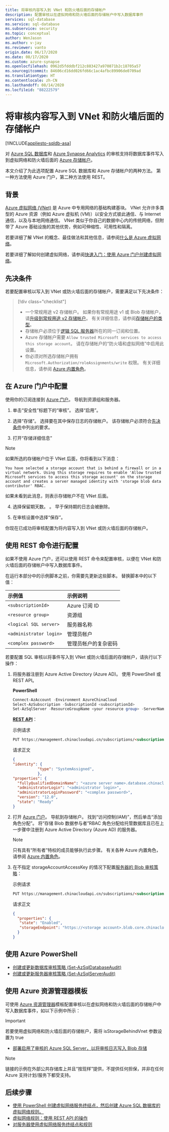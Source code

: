 ```yaml
---
title: 将审核内容写入到 VNet 和防火墙后面的存储帐户
description: 配置审核以在虚拟网络和防火墙后面的存储帐户中写入数据库事件
services: sql-database
ms.service: sql-database
ms.subservice: security
ms.topic: conceptual
author: WenJason
ms.author: v-jay
ms.reviewer: vanto
origin.date: 06/17/2020
ms.date: 08/17/2020
ms.custom: azure-synapse
ms.openlocfilehash: 0962d5fdddbf212c883427a970871b2c18705a57
ms.sourcegitcommit: 84606cd16dd026fd66c1ac4afbc89906de0709ad
ms.translationtype: HT
ms.contentlocale: zh-CN
ms.lasthandoff: 08/14/2020
ms.locfileid: "88222579"
---
```

# <a name="write-audit-to-a-storage-account-behind-vnet-and-firewall"></a>将审核内容写入到 VNet 和防火墙后面的存储帐户
[!INCLUDE[appliesto-sqldb-asa](../includes/appliesto-sqldb-asa.md)]


对 [Azure SQL 数据库](sql-database-paas-overview.md)和 [Azure Synapse Analytics](../../synapse-analytics/sql-data-warehouse/sql-data-warehouse-overview-what-is.md) 的审核支持将数据库事件写入到虚拟网络和防火墙后面的 [Azure 存储帐户](../../storage/common/storage-account-overview.md)。

本文介绍了为此选项配置 Azure SQL 数据库和 Azure 存储帐户的两种方法。 第一种方法使用 Azure 门户，第二种方法使用 REST。

## <a name="background"></a>背景

[Azure 虚拟网络 (VNet)](../../virtual-network/virtual-networks-overview.md) 是 Azure 中专用网络的基础构建基块。 VNet 允许许多类型的 Azure 资源（例如 Azure 虚拟机 (VM)）以安全方式彼此通信、与 Internet 通信，以及与本地网络通信。 VNet 类似于你自己的数据中心内的传统网络，但附带了 Azure 基础设施的其他优势，例如可伸缩性、可用性和隔离。

若要详细了解 VNet 的概念、最佳做法和其他信息，请参阅[什么是 Azure 虚拟网络](../../virtual-network/virtual-networks-overview.md)。

若要详细了解如何创建虚拟网络，请参阅[快速入门：使用 Azure 门户创建虚拟网络](../../virtual-network/quick-create-portal.md)。

## <a name="prerequisites"></a>先决条件

若要配置审核以写入到 VNet 或防火墙后面的存储帐户，需要满足以下先决条件：

> [!div class="checklist"]
>
> * 一个常规用途 v2 存储帐户。 如果你有常规用途 v1 或 Blob 存储帐户，请[升级到常规用途 v2 存储帐户](../../storage/common/storage-account-upgrade.md)。 有关详细信息，请参阅[存储帐户的类型](../../storage/common/storage-account-overview.md#types-of-storage-accounts)。
> * 存储帐户必须位于[逻辑 SQL 服务器](logical-servers.md)所在的同一订阅和位置。
> * Azure 存储帐户需要 `Allow trusted Microsoft services to access this storage account`。 请在存储帐户的“防火墙和虚拟网络”中启用此设置。
> * 你必须对所选存储帐户拥有 `Microsoft.Authorization/roleAssignments/write` 权限。 有关详细信息，请参阅 [Azure 内置角色](../../role-based-access-control/built-in-roles.md)。

## <a name="configure-in-azure-portal"></a>在 Azure 门户中配置

使用你的订阅连接到 [Azure 门户](https://portal.azure.cn)。 导航到资源组和服务器。

1. 单击“安全性”标题下的“审核”。 选择“启用”。

2. 选择“存储”。 选择要在其中保存日志的存储帐户。 该存储帐户必须符合[先决条件](#prerequisites)中列出的要求。

3. 打开“存储详细信息”

  > [!NOTE]
  > 如果所选的存储帐户位于 VNet 后面，你将看到以下消息：
  >
  >`You have selected a storage account that is behind a firewall or in a virtual network. Using this storage requires to enable 'Allow trusted Microsoft services to access this storage account' on the storage account and creates a server managed identity with 'storage blob data contributor' RBAC.`
  >
  >如果未看到此消息，则表示存储帐户不在 VNet 后面。

4. 选择保留期天数。 。 早于保持期的日志会被删除。

5. 在审核设置中选择“保存”。

你现在已成功将审核配置为将内容写入到 VNet 或防火墙后面的存储帐户。

## <a name="configure-with-rest-commands"></a>使用 REST 命令进行配置

如果不使用 Azure 门户，还可以使用 REST 命令来配置审核，以便在 VNet 和防火墙后面的存储帐户中写入数据库事件。

在运行本部分中的示例脚本之前，你需要先更新这些脚本。 替换脚本中的以下值：

|示例值|示例说明|
|:-----|:-----|
|`<subscriptionId>`| Azure 订阅 ID|
|`<resource group>`| 资源组|
|`<logical SQL server>`| 服务器名称|
|`<administrator login>`| 管理员帐户 |
|`<complex password>`| 管理员帐户的复杂密码|

若要配置 SQL 审核以将事件写入到 VNet 或防火墙后面的存储帐户，请执行以下操作：

1. 将服务器注册到 Azure Active Directory (Azure AD)。 使用 PowerShell 或 REST API。

   **PowerShell**

   ```powershell
   Connect-AzAccount -Environment AzureChinaCloud
   Select-AzSubscription -SubscriptionId <subscriptionId>
   Set-AzSqlServer -ResourceGroupName <your resource group> -ServerName <azure server name> -AssignIdentity
   ```

   [**REST API**](https://docs.microsoft.com/rest/api/sql/servers/createorupdate)：

   示例请求

   ```html
   PUT https://management.chinacloudapi.cn/subscriptions/<subscription ID>/resourceGroups/<resource group>/providers/Microsoft.Sql/servers/<azure server name>?api-version=2015-05-01-preview
   ```

   请求正文

   ```json
   {
   "identity": {
              "type": "SystemAssigned",
              },
   "properties": {
     "fullyQualifiedDomainName": "<azure server name>.database.chinacloudapi.cn",
     "administratorLogin": "<administrator login>",
     "administratorLoginPassword": "<complex password>",
     "version": "12.0",
     "state": "Ready"
   }
   ```

2. 打开 [Azure 门户](https://portal.azure.cn)。 导航到存储帐户。 找到“访问控制(IAM)”，然后单击“添加角色分配”。  将“存储 Blob 数据参与者”RBAC 角色分配给托管数据库且已在上一步骤中注册到 Azure Active Directory (Azure AD) 的服务器。

   > [!NOTE]
   > 只有具有“所有者”特权的成员能够执行此步骤。 有关各种 Azure 内置角色，请参阅 [Azure 内置角色](../../role-based-access-control/built-in-roles.md)。

3. 在不指定 storageAccountAccessKey 的情况下配置[服务器的 Blob 审核策略](https://docs.microsoft.com/rest/api/sql/server%20auditing%20settings/createorupdate)：

   示例请求

   ```html
   PUT https://management.chinacloudapi.cn/subscriptions/<subscription ID>/resourceGroups/<resource group>/providers/Microsoft.Sql/servers/<azure server name>/auditingSettings/default?api-version=2017-03-01-preview
   ```

   请求正文

   ```json
   {
     "properties": {
      "state": "Enabled",
      "storageEndpoint": "https://<storage account>.blob.core.chinacloudapi.cn"
     }
   }
   ```

## <a name="using-azure-powershell"></a>使用 Azure PowerShell

- [创建或更新数据库审核策略 (Set-AzSqlDatabaseAudit)](https://docs.microsoft.com/powershell/module/az.sql/set-azsqldatabaseaudit)
- [创建或更新服务器审核策略 (Set-AzSqlServerAudit)](https://docs.microsoft.com/powershell/module/az.sql/set-azsqlserveraudit)

## <a name="using-azure-resource-manager-template"></a>使用 Azure 资源管理器模板

可使用 [Azure 资源管理器](../../azure-resource-manager/management/overview.md)模板配置审核以在虚拟网络和防火墙后面的存储帐户中写入数据库事件，如以下示例中所示：

> [!IMPORTANT]
> 若要使用虚拟网络和防火墙后面的存储帐户，需将 isStorageBehindVnet 参数设置为 true

- [部署启用了审核的 Azure SQL Server，以将审核日志写入 Blob 存储](https://github.com/Azure/azure-quickstart-templates/tree/master/201-sql-auditing-server-policy-to-blob-storage/)

> [!NOTE]
> 链接的示例在外部公共存储库上并且“按现样”提供，不提供任何担保，并非在任何 Azure 支持计划/服务下都受支持。

## <a name="next-steps"></a>后续步骤

* [使用 PowerShell 创建虚拟网络服务终结点，然后创建 Azure SQL 数据库的虚拟网络规则。](scripts/vnet-service-endpoint-rule-powershell-create.md)
* [虚拟网络规则：使用 REST API 的操作](https://docs.microsoft.com/rest/api/sql/virtualnetworkrules)
* [对服务器使用虚拟网络服务终结点和规则](vnet-service-endpoint-rule-overview.md)
